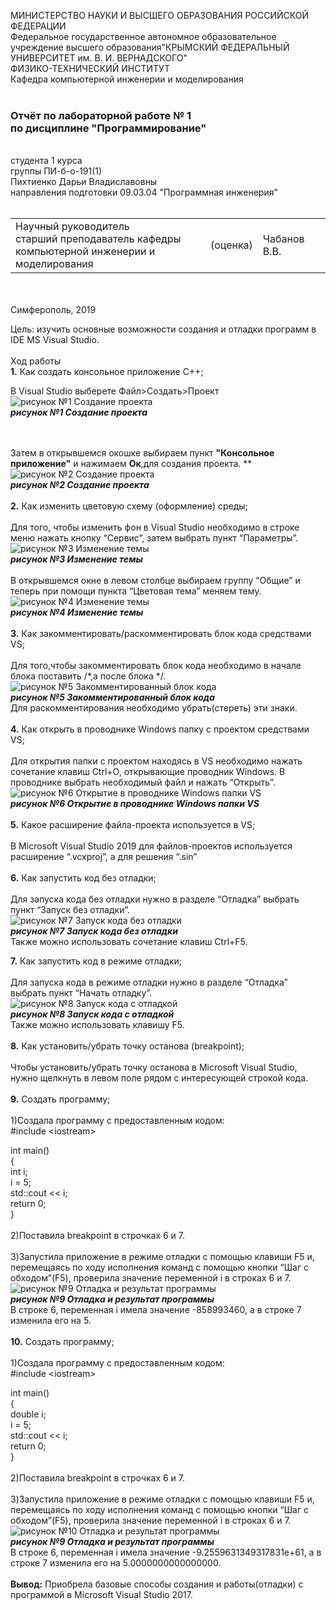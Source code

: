МИНИСТЕРСТВО НАУКИ  И ВЫСШЕГО ОБРАЗОВАНИЯ РОССИЙСКОЙ ФЕДЕРАЦИИ  
Федеральное государственное автономное образовательное учреждение высшего образования"КРЫМСКИЙ ФЕДЕРАЛЬНЫЙ УНИВЕРСИТЕТ им. В. И. ВЕРНАДСКОГО"  
ФИЗИКО-ТЕХНИЧЕСКИЙ ИНСТИТУТ  
Кафедра компьютерной инженерии и моделирования
<br/><br/>

### Отчёт по лабораторной работе № 1<br/> по дисциплине "Программирование"
<br/>
студента 1 курса
<br/>
группы ПИ-б-о-191(1)
<br/>
Пихтиенко Дарьи Владиславовны
<br/>
направления подготовки 09.03.04 "Программная инженерия"  
<br/><br/>


<table>

<tr><td>Научный руководитель<br/> старший преподаватель кафедры<br/> компьютерной инженерии и моделирования</td>

<td>(оценка)</td>

<td>Чабанов В.В.</td>

</tr>

</table>

<br/><br/>
Симферополь, 2019

Цель: изучить основные возможности создания и отладки программ в IDE MS Visual Studio.
<br/><br/>
Ход работы
<br/>**1.** Как создать консольное приложение С++;     
 
 В Visual Studio выберете Файл>Создать>Проект
 ![рисунок №1 Создание проекта](puc1.jpg)<br/> ***рисунок №1 Создание проекта***
 
 <br/><br/>
 Затем в открывшемся окошке выбираем пункт **"Консольное приложение"** и нажимаем **Ок**,для создания проекта.
 ** ![рисунок №2 Создание проекта](puc2.png)<br/> ***рисунок №2 Создание проекта***<br/><br/>
 **2.** Как изменить цветовую схему (оформление) среды;<br/><br/>
 Для того, чтобы изменить фон в Visual Studio необходимо в строке меню нажать кнопку “Сервис”, затем выбрать пункт “Параметры”.
 ![рисунок №3 Изменение темы](puc3.jpg)</br>***рисунок №3 Изменение темы***<br/><br/>
 В открывшемся окне в левом столбце выбираем группу “Общие” и теперь при помощи пункта “Цветовая тема” меняем тему.
 ![рисунок №4 Изменение темы](puc4.jpg)</br>***рисунок №4 Изменение темы***<br/><br/>
 **3.** Как закомментировать/раскомментировать блок кода средствами VS;<br/><br/>
 Для того,чтобы закомментировать блок кода необходимо в начале блока поставить /*,а после блока */.<br/>
 ![рисунок №5 Закомментированный блок кода](puc5.jpg)</br>***рисунок №5 Закомментированный блок кода***<br/>
 Для раскомментирования необходимо убрать(стереть) эти знаки.<br/><br/>
 **4.** Как открыть в проводнике Windows папку с проектом средствами VS;<br/><br/>
 Для открытия папки с проектом находясь в VS необходимо нажать сочетание клавиш Ctrl+O, открывающие проводник Windows. В проводнике 
выбрать необходимый файл и нажать “Открыть”.
![рисунок №6 Открытие в проводнике Windows папки VS](puc6.jpg)</br>***рисунок №6 Открытие в проводнике Windows папки VS***<br/><br/>
 **5.** Какое расширение файла-проекта используется в VS;<br/><br/>
 В Microsoft Visual Studio 2019 для файлов-проектов используется расширение “.vcxproj”, а для решения “.sin”<br/><br/>
 **6.** Как запустить код без отладки;<br/><br/>
 Для запуска кодa без отладки нужно в разделе “Отладка” выбрать пункт “Запуск без отладки”.<br/>
 ![рисунок №7 Запуск кода без отладки](puc7.jpg)</br>***рисунок №7 Запуск кода без отладки***<br/>
 Также можно использовать сочетание клавиш Ctrl+F5.<br/>
 
 **7.** Как запустить код в режиме отладки;<br/><br/>
 Для запуска кодa в режиме отладки нужно в разделе “Отладка” выбрать пункт “Начать отладку”.<br/>
 ![рисунок №8 Запуск кода с отладкой](puc8.jpg)</br>***рисунок №8 Запуск кода с отладкой***<br/>
 Также можно использовать клавишу F5.
<br/><br/>
**8.** Как установить/убрать точку останова (breakpoint);<br/><br/>
Чтобы установить/убрать точку останова в Microsoft Visual Studio, нужно щелкнуть в левом поле рядом с интересующей строкой кода.<br/><br/>
**9.** Создать программу;<br/><br/>
1)Создала программу с предоставленным кодом:<br/>
#include <iоstream> <br/>

int main()<br/>
{<br/>
  int i;<br/>
  i = 5;<br/>
  std::cout << i;<br/>
  return 0;<br/>
}<br/><br/>
2)Поставила breakpoint в строчках 6 и 7.<br/><br/>
3)Запустила приложение в режиме отладки с помощью клавиши F5 и, перемещаясь по ходу исполнения команд с помощью кнопки “Шаг с обходом”(F5), проверила значение переменной i в строках 6 и 7.<br/>
![рисунок №9 Отладка и результат программы](puc9.jpg)</br>***рисунок №9 Отладка и результат программы***<br/>
 В строке 6, переменная i имела значение -858993460, а в строке 7 изменила его на 5.<br/><br/>
 **10.** Создать программу;<br/><br/>
 1)Создала программу с предоставленным кодом:<br/>
 #include <iоstream><br/>

  int main()<br/>
{<br/>
    double i;<br/>
    i = 5;<br/>
    std::cout << i;<br/>
    return 0;<br/>
}<br/><br/>
2)Поставила breakpoint в строчках 6 и 7.<br/><br/>
3)Запустила приложение в режиме отладки с помощью клавиши F5 и, перемещаясь по ходу исполнения команд с помощью кнопки “Шаг с обходом”(F5), проверила значение переменной i в строках 6 и 7.<br/>
![рисунок №10 Отладка и результат программы](puc10.jpg)</br>***рисунок №9 Отладка и результат программы***<br/>
 В строке 6, переменная i имела значение -9.2559631349317831e+61, а в строке 7 изменила его на 5.0000000000000000.<br/><br/>
 **Вывод:** Приобрела базовые способы создания и работы(отладки) с программой в Microsoft Visual Studio 2017.
 